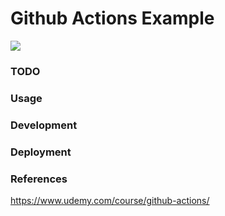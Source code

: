 # Github Actions Example

![](https://github.com/aaron-lam/github-actions-example/workflows/CI/badge.svg?branch=develop&event=push)

### TODO

### Usage

### Development

### Deployment

### References

https://www.udemy.com/course/github-actions/
